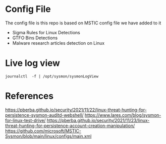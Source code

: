 # Config File
The config file is this repo is based on MSTIC config file we have added to it 
* Sigma Rules for Linux Detections
* GTFO Bins Detections
* Malware research articles detection on Linux
 # Live log view
 ```journalctl  -f | /opt/sysmon/sysmonLogView```



# References
https://pberba.github.io/security/2021/11/22/linux-threat-hunting-for-persistence-sysmon-auditd-webshell/
https://www.lares.com/blog/sysmon-for-linux-test-drive/
https://pberba.github.io/security/2021/11/23/linux-threat-hunting-for-persistence-account-creation-manipulation/
https://github.com/microsoft/MSTIC-Sysmon/blob/main/linux/configs/main.xml
